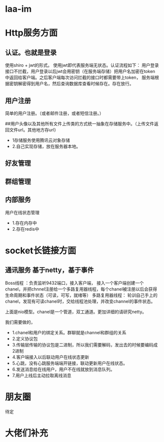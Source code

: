 # laa-im
# Http服务方面

## 认证。也就是登录
使用shiro + jwt的形式。
使用jwt即代表服务端无状态。认证流程如下：
用户登录接口不拦截，用户登录以后jwt会用密钥（在服务端存储）把用户名加密在token 中返回给客户端。之后客户端每次访问拦截的接口时都需要带上token，
服务端根据密钥解密得到用户名，然后查询数据库查看时候存在。存在放行。

## 用户注册
简单的用户注册。（或者邮件注册，或者短信注册。）

##用户头像以及其他所有文件上传类的方式统一抽象在存储服务中。（上传文件返回文件url。其他地方存url）
* 1存储服务使用腾讯云对象存储
* 2.自己实现存储，放在服务器本地。

## 好友管理
## 群组管理

## 内部服务
用户在线状态管理
* 1.存在内存中
* 2.存在redis中

# socket长链接方面
## 通讯服务 基于netty，基于事件
Boss线程 ：负责监听9432端口，接入客户端， 接入一个客户端创建一个chanel，并把chnnel注册给一个多路复用器线程，每个chanel被注册以后会获得生命周期和事件状态（可读，可写，就绪等）
多路复用器线程： 轮训自己手上的chanel，发现有可读chanel时，交给线程池处理，并改变channel的事件状态。

上面是nio模型。chanel是一个管道，双工通道。更加详细的请研究netty。

我们需要做的，
* 1.chanel和用户的绑定关系。群聊就是channel和群组的关系
* 2.定义协议包
* 3.传输层传输的协议包是二进制，所以我们需要解码，发出去的时候要编码成2进制
* 4.客户端接入以后联动用户在线状态更新
* 5.心跳，没有心跳服务端端开链接，联动更新用户在线状态。
* 6.发送消息给在线用户，用户不在线就放到消息队列。
* 7.用户上线后主动拉取离线消息

# 朋友圈
待定

# 大佬们补充